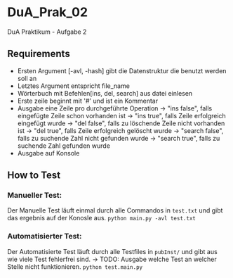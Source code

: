 # DuA_Prak_02
DuA Praktikum - Aufgabe 2

## Requirements
 - Ersten Argument [-avl, -hash] gibt die Datenstruktur die benutzt werden soll an
 - Letztes Argument entspricht file_name
 - Wörterbuch mit Befehlen[ins, del, search] aus datei einlesen
 - Erste zeile beginnt mit '#' und ist ein Kommentar
 - Ausgabe eine Zeile pro durchgeführte Operation
    -> "ins false", falls eingefügte Zeile schon vorhanden ist
    -> "ins true", falls Zeile erfolgreich eingefügt wurde
    -> "del false", falls zu löschende Zeile nicht vorhanden ist
    -> "del true", falls Zeile erfolgreich gelöscht wurde
    -> "search false", falls zu suchende Zahl nicht gefunden wurde
    -> "search true", falls zu suchende Zahl gefunden wurde
 - Ausgabe auf Konsole

 ## How to Test
 ### Manueller Test:
 Der Manuelle Test läuft einmal durch alle Commandos in `test.txt` und gibt das ergebnis auf der Konosle aus.
 `python main.py -avl test.txt`
 ### Automatisierter Test:
 Der Automatisierte Test läuft durch alle Testfiles in `pubInst/` und gibt aus wie viele Test fehlerfrei sind.
 -> TODO: Ausgabe welche Test an welcher Stelle nicht funktionieren.
 `python test.main.py`
